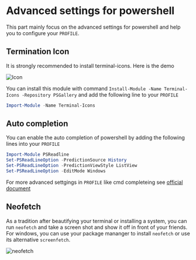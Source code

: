 # Advanced settings for powershell

This part mainly focus on the advanced settings for powershell and help you to configure your `PROFILE`.

## Termination Icon

It is strongly recommended to install terminal-icons. Here is the demo

![Icon](../../pic/ls.jpg)

You can install this module with command `Install-Module -Name Terminal-Icons -Repository PSGallery` and add the following line to your `PROFILE`

```powershell
Import-Module -Name Terminal-Icons
```

## Auto completion

You can enable the auto completion of powershell by adding the following lines into your `PROFILE`

```powershell
Import-Module PSReadline
Set-PSReadLineOption -PredictionSource History
Set-PSReadLineOption -PredictionViewStyle ListView
Set-PSReadLineOption -EditMode Windows
```

For more advanced settgings in `PROFILE` like cmd completeing see [official document](https://learn.microsoft.com/zh-cn/powershell/module/psreadline/?view=powershell-7.4)

## Neofetch

As a tradition after beautifying your terminal or installing a system, you can run `neofetch` and take a screen shot and show it off in front of your friends. For windows, you can use your package mananger to install `neofetch` or use its alternative `screenfetch`.

![neofetch](../../pic/neofetch.jpg)
